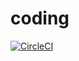 # coding
[![CircleCI](https://circleci.com/gh/corwin1836/coding.svg?style=svg)](https://circleci.com/gh/corwin1836/coding)
